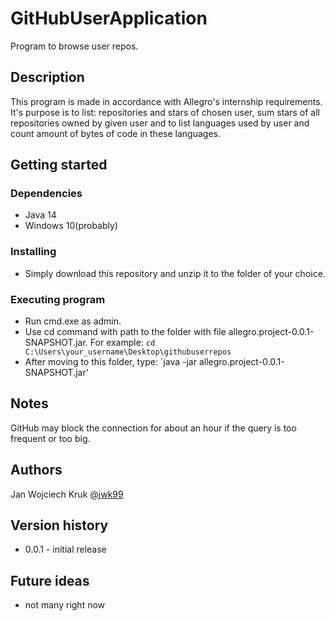 # GitHubUserApplication
Program to browse user repos.
## Description
This program is made in accordance with Allegro's internship requirements. It's purpose is to list: repositories and stars of chosen user, sum stars of all repositories owned by given user and to list languages used by user and count amount of bytes of code in these languages.
## Getting started
### Dependencies
- Java 14
- Windows 10(probably)
### Installing
- Simply download this repository and unzip it to the folder of your choice.
### Executing program
- Run cmd.exe as admin.
- Use cd command with path to the folder with file allegro.project-0.0.1-SNAPSHOT.jar. For example:
`cd C:\Users\your_username\Desktop\githubuserrepos`
- After moving to this folder, type: `java -jar allegro.project-0.0.1-SNAPSHOT.jar'
## Notes
GitHub may block the connection for about an hour if the query is too frequent or too big.
## Authors
Jan Wojciech Kruk
[@jwk99](https://github.com/jwk99)
## Version history
* 0.0.1 - initial release
## Future ideas
* not many right now
